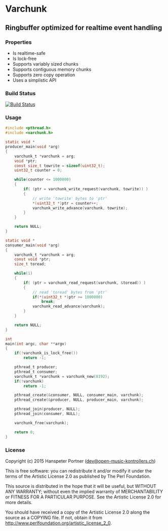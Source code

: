 # Varchunk

## Ringbuffer optimized for realtime event handling

### Properties

* Is realtime-safe
* Is lock-free
* Supports variably sized chunks
* Supports contiguous memory chunks
* Supports zero copy operation
* Uses a simplistic API

### Build Status

[![Build Status](https://travis-ci.org/OpenMusicKontrollers/varchunk.svg)](https://travis-ci.org/OpenMusicKontrollers/varchunk)

### Usage

``` c
#include <pthread.h>
#include <varchunk.h>

static void *
producer_main(void *arg)
{
	varchunk_t *varchunk = arg;
	void *ptr;
	const size_t towrite = sizeof(uint32_t);
	uint32_t counter = 0;

	while(counter <= 1000000)
	{
		if( (ptr = varchunk_write_request(varchunk, towrite)) )
		{
			// write 'towrite' bytes to 'ptr'
			*(uint32_t *)ptr = counter++;
			varchunk_write_advance(varchunk, towrite);
		}
	}

	return NULL;
}

static void *
consumer_main(void *arg)
{
	varchunk_t *varchunk = arg;
	const void *ptr;
	size_t toread;

	while(1)
	{
		if( (ptr = varchunk_read_request(varchunk, &toread)) )
		{
			// read 'toread' bytes from 'ptr'
			if(*(uint32_t *)ptr >= 1000000)
				break;
			varchunk_read_advance(varchunk);
		}
	}

	return NULL;
}

int
main(int argc, char **argv)
{
	if(!varchunk_is_lock_free())
		return -1;

	pthread_t producer;
	pthread_t consumer;
	varchunk_t *varchunk = varchunk_new(8192);
	if(!varchunk)
		return -1;

	pthread_create(&consumer, NULL, consumer_main, varchunk);
	pthread_create(&producer, NULL, producer_main, varchunk);

	pthread_join(producer, NULL);
	pthread_join(consumer, NULL);

	varchunk_free(varchunk);

	return 0;
}
```

### License

Copyright (c) 2015 Hanspeter Portner (dev@open-music-kontrollers.ch)

This is free software: you can redistribute it and/or modify
it under the terms of the Artistic License 2.0 as published by
The Perl Foundation.

This source is distributed in the hope that it will be useful,
but WITHOUT ANY WARRANTY; without even the implied warranty of
MERCHANTABILITY or FITNESS FOR A PARTICULAR PURPOSE. See the
Artistic License 2.0 for more details.

You should have received a copy of the Artistic License 2.0
along the source as a COPYING file. If not, obtain it from
<http://www.perlfoundation.org/artistic_license_2_0>.

